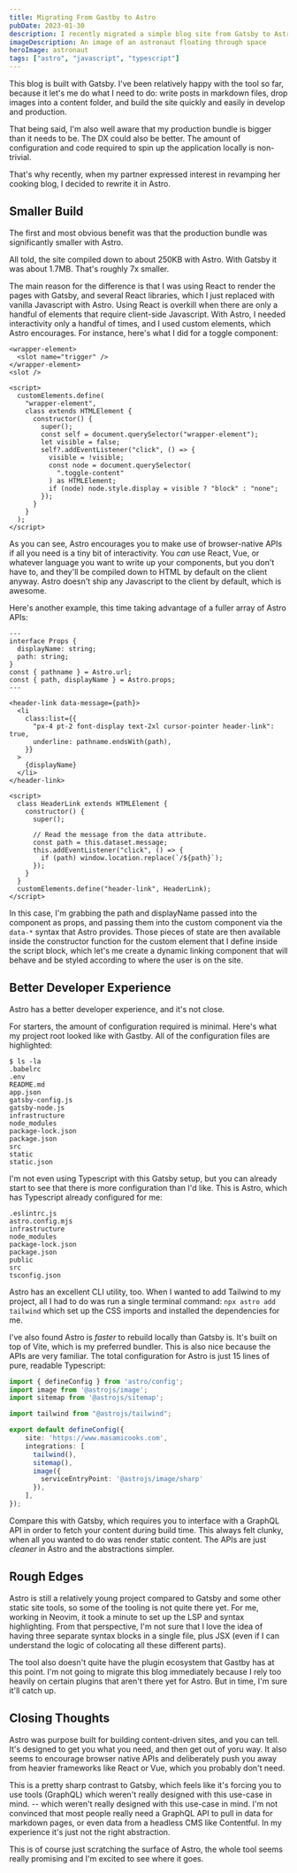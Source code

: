 ```yaml
---
title: Migrating From Gastby to Astro
pubDate: 2023-01-30
description: I recently migrated a simple blog site from Gatsby to Astro, and was glad I did. Here are my takeaways.
imageDescription: An image of an astronaut floating through space
heroImage: astronaut
tags: ["astro", "javascript", "typescript"]
---
```


This blog is built with Gatsby. I've been relatively happy with the tool so far, because it let's me do what I need to do: write posts in markdown files, drop images into a content folder, and build the site quickly and easily in develop and production.

That being said, I'm also well aware that my production bundle is bigger than it needs to be. The DX could also be better. The amount of configuration and code required to spin up the application locally is non-trivial.

That's why recently, when my partner expressed interest in revamping her cooking blog, I decided to rewrite it in Astro.

## Smaller Build

The first and most obvious benefit was that the production bundle was significantly smaller with Astro. 

All told, the site compiled down to about 250KB with Astro. With Gatsby it was about 1.7MB. That's roughly 7x smaller.

The main reason for the difference is that I was using React to render the pages with Gatsby, and several React libraries, which I just replaced with vanilla Javascript with Astro. Using React is overkill when there are only a handful of elements that require client-side Javascript. With Astro, I needed interactivity only a handful of times, and I used custom elements, which Astro encourages. For instance, here's what I did for a toggle component:

```html:title=Toggle.astro
<wrapper-element>
  <slot name="trigger" />
</wrapper-element>
<slot />

<script>
  customElements.define(
    "wrapper-element",
    class extends HTMLElement {
      constructor() {
        super();
        const self = document.querySelector("wrapper-element");
        let visible = false;
        self?.addEventListener("click", () => {
          visible = !visible;
          const node = document.querySelector(
            ".toggle-content"
          ) as HTMLElement;
          if (node) node.style.display = visible ? "block" : "none";
        });
      }
    }
  );
</script>
```

As you can see, Astro encourages you to make use of browser-native APIs if all you need is a tiny bit of interactivity. You _can_ use React, Vue, or whatever language you want to write up your components, but you don't have to, and they'll be compiled down to HTML by default on the client anyway. Astro doesn't ship any Javascript to the client by default, which is awesome.

Here's another example, this time taking advantage of a fuller array of Astro APIs:

```html:title=HeaderLink.astro
---
interface Props {
  displayName: string;
  path: string;
}
const { pathname } = Astro.url;
const { path, displayName } = Astro.props;
---

<header-link data-message={path}>
  <li
    class:list={{
      "px-4 pt-2 font-display text-2xl cursor-pointer header-link": true,
      underline: pathname.endsWith(path),
    }}
  >
    {displayName}
  </li>
</header-link>

<script>
  class HeaderLink extends HTMLElement {
    constructor() {
      super();

      // Read the message from the data attribute.
      const path = this.dataset.message;
      this.addEventListener("click", () => {
        if (path) window.location.replace(`/${path}`);
      });
    }
  }
  customElements.define("header-link", HeaderLink);
</script>
```

In this case, I'm grabbing the path and displayName passed into the component as props, and passing them into the custom component via the `data-*` syntax that Astro provides. Those pieces of state are then available inside the constructor function for the custom element that I define inside the script block, which let's me create a dynamic linking component that will behave and be styled according to where the user is on the site.

## Better Developer Experience

Astro has a better developer experience, and it's not close.

For starters, the amount of configuration required is minimal. Here's what my project root looked like with Gastby. All of the configuration files are highlighted:

```bash{2,5-7,10-11,14}
$ ls -la
.babelrc
.env
README.md
app.json
gatsby-config.js
gatsby-node.js
infrastructure
node_modules
package-lock.json
package.json
src
static
static.json
```

I'm not even using Typescript with this Gatsby setup, but you can already start to see that there is more configuration than I'd like. This is Astro, which has Typescript already configured for me:

```bash{2,3,6-7,9}
.eslintrc.js
astro.config.mjs
infrastructure
node_modules
package-lock.json
package.json
public
src
tsconfig.json
```

Astro has an excellent CLI utility, too. When I wanted to add Tailwind to my project, all I had to do was run a single terminal command: `npx astro add tailwind` which set up the CSS imports and installed the dependencies for me.

I've also found Astro is _faster_ to rebuild locally than Gatsby is. It's built on top of Vite, which is my preferred bundler. This is also nice because the APIs are very familiar. The total configuration for Astro is just 15 lines of pure, readable Typescript:

```typescript
import { defineConfig } from 'astro/config';
import image from '@astrojs/image';
import sitemap from '@astrojs/sitemap';

import tailwind from "@astrojs/tailwind";

export default defineConfig({
    site: 'https://www.masamicooks.com',
    integrations: [
      tailwind(), 
      sitemap(),
      image({
        serviceEntryPoint: '@astrojs/image/sharp'
      }),
    ],
});
```

Compare this with Gatsby, which requires you to interface with a GraphQL API in order to fetch your content during build time. This always felt clunky, when all you wanted to do was render static content. The APIs are just _cleaner_ in Astro and the abstractions simpler.

## Rough Edges

Astro is still a relatively young project compared to Gatsby and some other static site tools, so some of the tooling is not quite there yet. For me, working in Neovim, it took a minute to set up the LSP and syntax highlighting. From that perspective, I'm not sure that I love the idea of having three separate syntax blocks in a single file, plus JSX (even if I can understand the logic of colocating all these different parts).

The tool also doesn't quite have the plugin ecosystem that Gastby has at this point. I'm not going to migrate this blog immediately because I rely too heavily on certain plugins that aren't there yet for Astro. But in time, I'm sure it'll catch up.

## Closing Thoughts

Astro was purpose built for building content-driven sites, and you can tell. It's designed to get you what you need, and then get out of yoru way. It also seems to encourage browser native APIs and deliberately push you away from heavier frameworks like React or Vue, which you probably don't need.

This is a pretty sharp contrast to Gatsby, which feels like it's forcing you to use tools (GraphQL) which weren't really designed with this use-case in mind. -- which weren't really designed with this use-case in mind. I'm not convinced that most people really need a GraphQL API to pull in data for markdown pages, or even data from a headless CMS like Contentful. In my experience it's just not the right abstraction.

This is of course just scratching the surface of Astro, the whole tool seems really promising and I'm excited to see where it goes.
